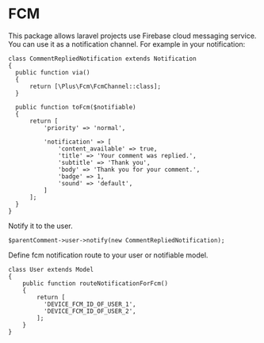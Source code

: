# FCM

This package allows laravel projects use Firebase cloud messaging service. You can use it as a notification channel. For example
in your notification:

```
class CommentRepliedNotification extends Notification
{
  public function via()
  {
      return [\Plus\Fcm\FcmChannel::class];
  }

  public function toFcm($notifiable)
  {
      return [
          'priority' => 'normal',

          'notification' => [
              'content_available' => true,
              'title' => 'Your comment was replied.',
              'subtitle' => 'Thank you',
              'body' => 'Thank you for your comment.',
              'badge' => 1,
              'sound' => 'default',
          ]
      ];
  }
}
```

Notify it to the user.

```
$parentComment->user->notify(new CommentRepliedNotification);
```

Define fcm notification route to your user or notifiable model.

```
class User extends Model
{
    public function routeNotificationForFcm()
    {
        return [
          'DEVICE_FCM_ID_OF_USER_1',
          'DEVICE_FCM_ID_OF_USER_2',
        ];
    }
}
```
